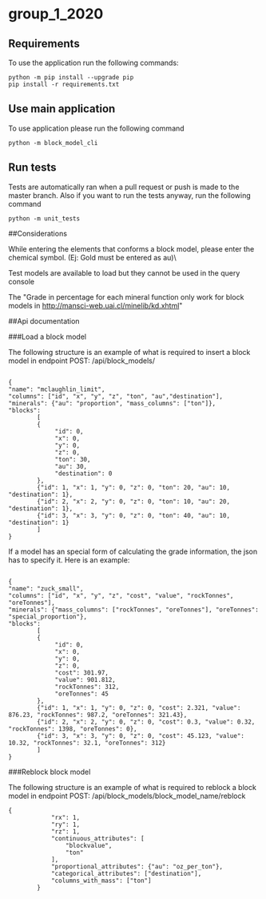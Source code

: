 # group_1_2020

## Requirements
To use the application run the following commands:

```console
python -m pip install --upgrade pip
pip install -r requirements.txt
```



## Use main application

To use application please run the following command

```console
python -m block_model_cli
```

## Run tests
Tests are automatically ran when a pull request or push is made to the master branch. Also if you want to run the tests
anyway, run the following command

```console
python -m unit_tests
```

##Considerations

While entering the elements that conforms a block model, please enter the 
chemical symbol. (Ej: Gold must be entered as au)\\

Test models are available to load but they cannot be used in the query console

The "Grade in percentage for each mineral function only work for 
block models in http://mansci-web.uai.cl/minelib/kd.xhtml"

##Api documentation

###Load a block model

The following structure is an example of what is required to insert a block model in endpoint POST: /api/block_models/
```console

{
"name": "mclaughlin_limit",
"columns": ["id", "x", "y", "z", "ton", "au","destination"],
"minerals": {"au": "proportion", "mass_columns": ["ton"]},
"blocks":
        [
        {
             "id": 0,
             "x": 0,
             "y": 0,
             "z": 0,
             "ton": 30,
             "au": 30,
             "destination": 0
        },
        {"id": 1, "x": 1, "y": 0, "z": 0, "ton": 20, "au": 10, "destination": 1},
        {"id": 2, "x": 2, "y": 0, "z": 0, "ton": 10, "au": 20, "destination": 1},
        {"id": 3, "x": 3, "y": 0, "z": 0, "ton": 40, "au": 10, "destination": 1}
        ]
}
```
If a model has an special form of calculating the grade information, the json has to specify it. Here is an example:
```console

{
"name": "zuck_small",
"columns": ["id", "x", "y", "z", "cost", "value", "rockTonnes", "oreTonnes"],
"minerals": {"mass_columns": ["rockTonnes", "oreTonnes"], "oreTonnes": "special_proportion"},
"blocks":
        [
        {
             "id": 0,
             "x": 0,
             "y": 0,
             "z": 0,
             "cost": 301.97,
             "value": 901.812,
             "rockTonnes": 312,
             "oreTonnes": 45
        },
        {"id": 1, "x": 1, "y": 0, "z": 0, "cost": 2.321, "value": 876.23, "rockTonnes": 987.2, "oreTonnes": 321.43},
        {"id": 2, "x": 2, "y": 0, "z": 0, "cost": 0.3, "value": 0.32, "rockTonnes": 1398, "oreTonnes": 0},
        {"id": 3, "x": 3, "y": 0, "z": 0, "cost": 45.123, "value": 10.32, "rockTonnes": 32.1, "oreTonnes": 312}
        ]
}
```

###Reblock block model

The following structure is an example of what is required to reblock a block model in endpoint POST: /api/block_models/block_model_name/reblock
```console
{
            "rx": 1,
            "ry": 1,
            "rz": 1,
            "continuous_attributes": [
                "blockvalue",
                "ton"
            ],
            "proportional_attributes": {"au": "oz_per_ton"},
            "categorical_attributes": ["destination"],
            "columns_with_mass": ["ton"]
        }
```



